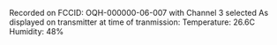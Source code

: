 Recorded on FCCID: OQH-000000-06-007 with Channel 3 selected
As displayed on transmitter at time of tranmission:
Temperature: 26.6C 
Humidity: 48%
